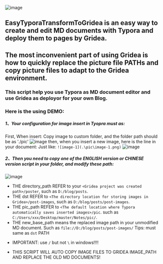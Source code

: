 ![image](https://github.com/heroamd/EasyTyporaTransformToGridea/assets/47046657/74b049b7-b21c-4a02-b7e1-10f6dfb35949)
## EasyTyporaTransformToGridea is an easy way to create and edit MD documents with Typora and deploy them to pages by Gridea.
## The most inconvenient part of using Gridea is how to quickly replace the picture file PATHs and copy picture files to adapt to the Gridea environment.

### This script help you use Typora as MD document editor and use Gridea as deployor for your own Blog.

### Here is the using DEMO:

##### 1、Your configuration for image insert in Tyopra must as: 
First, When insert: Copy image to custom folder, and the folder path should be as './pic'
![image](https://github.com/heroamd/EasyTyporaTransformToGridea/assets/47046657/66be05c4-8c08-41bc-aff1-74e08ee83067)
then, when you insert a new image, here is the line in your document:
Just like: `![image-1](.\pic\image-1.png)`
![image](https://github.com/heroamd/EasyTyporaTransformToGridea/assets/47046657/33233e7b-3ebe-4ae7-a1c9-ac99da1f80f2)

##### 2、Then you need to copy one of the ENGLISH version or CHINESE version script in your folder, and modify these path:
![image](https://github.com/heroamd/EasyTyporaTransformToGridea/assets/47046657/24171d47-e3a1-4fcc-82a5-56116aa20c17)
+ THE directory_path REFER to your `<Gridea project was created path>/poster`, such as `D:/blog/posts`.
+ THE dst REFER to `<The directory location for storing images in Gridea>/post-images`, such as `D:/blog/posts/post-images`.
+ THE pic_path REFER to `<The default location where Typora automatically saves inserted images>/pic`. such as `C:/Users/xxx/Desktop/master/Notes/pic/`.
+ THE new_base_path means the replaced image path in your unmodified MD document. Such as `file://D:/blog/posts/post-images/` Tips: must same as `dst` PATH

* IMPORTANT: use `/` but not `\` in windows!!!!

* THIS SCRIPT WILL AUTO COPY IMAGE FILES TO GRIDEA IMAGE_PATH AND REPLACE THE OLD MD DOCUMENTS!


